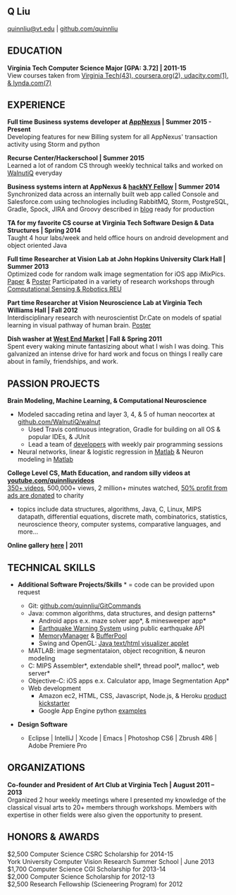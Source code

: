 ## Q Liu
quinnliu@vt.edu | [github.com/quinnliu](https://github.com/quinnliu)
 
## EDUCATION
<b>Virginia Tech Computer Science Major [GPA: 3.72] | 2011-15</b>  
View courses taken from [Virginia Tech(43), coursera.org(2), udacity.com(1), & lynda.com(7)](./portfolio/courses_taken.md)
 
## EXPERIENCE
<b>Full time Business systems developer at [AppNexus](http://www.appnexus.com/) | Summer 2015 - Present</b>  
Developing features for new Billing system for all AppNexus' transaction activity using Storm and python

<b>Recurse Center/Hackerschool | Summer 2015</b>  
Learned a lot of random CS through weekly technical talks and worked on [WalnutiQ](github.com/WalnutiQ) everyday 

<b>Business systems intern at AppNexus & [hackNY Fellow](http://hackny.org/a/) | Summer 2014</b>  
Synchronized data across an internally built web app called Console and Salesforce.com using technologies 
including RabbitMQ, Storm, PostgreSQL, Gradle, Spock, JIRA and Groovy described in [blog](http://careers.appnexus.com/blog/syncing-two-systems-as-a-business-systems-intern) ready for 
production  

<b>TA for my favorite CS course at Virginia Tech Software Design & Data Structures | Spring 2014</b>  
Taught 4 hour labs/week and held office hours on android development and object oriented Java
 
<b>Full time Researcher at Vision Lab at John Hopkins University Clark Hall | Summer 2013</b>  
Optimized code for random walk image segmentation for iOS app iMixPics. [Paper](./portfolio/random_walker_image_segmentation_on_iOS_devices.pdf) & [Poster](./portfolio/Poster_iMixPics2.jpg) 
Participated in a variety of research workshops through [Computational Sensing & Robotics REU](http://lcsr.jhu.edu/reu/)
 
<b>Part time Researcher at Vision Neuroscience Lab at Virginia Tech Williams Hall | Fall 2012</b>  
Interdisciplinary research with neuroscientist Dr.Cate on models of spatial learning in visual pathway of human brain. [Poster](./portfolio/Scieneering_Poster_(5MB).jpg)

<b>Dish washer at [West End Market](http://www.dining.vt.edu/centers/westend/west_end.html) | Fall & Spring 2011 </b>  
Spent every waking minute fantasizing about what I wish I was doing. This galvanized an intense drive for hard work and
focus on things I really care about in family, friendships, and work. 

## PASSION PROJECTS
<b>Brain Modeling, Machine Learning, & Computational Neuroscience</b>  
- Modeled saccading retina and layer 3, 4, & 5 of human neocortex at [github.com/WalnutiQ/walnut](https://github.com/WalnutiQ/walnut)
  - Used Travis continuous integration, Gradle for building on all OS & popular IDEs, & JUnit 
  - Lead a team of [developers](https://github.com/WalnutiQ/WalnutiQ/graphs/contributors) with weekly pair programming sessions  
- Neural networks, linear & logistic regression in [Matlab](https://github.com/quinnliu/MachineLearning) & Neuron modeling in [Matlab](https://github.com/quinnliu/ComputationalNeuroscience)
 
<b>College Level CS, Math Education, and random silly videos at [youtube.com/quinnliuvideos](https://www.youtube.com/user/quinnliuvideos)</b>  
[350+ videos](https://www.youtube.com/user/quinnliuvideos/playlists), 500,000+ views, 2 million+ minutes watched, [50% profit from ads are donated](https://www.youtube.com/user/quinnliuvideos/about) to charity
- topics include data structures, algorithms, Java, C, Linux, MIPS datapath, differential equations, discrete math, combinatorics, statistics, neuroscience theory, computer systems, comparative languages, and more...
 
<b>Online gallery [here](http://www.walnutiq.com/#!gallery/mainPage) | 2011</b>
 
## TECHNICAL SKILLS
- <b>Additional Software Projects/Skills</b> * = code can be provided upon request
  - Git: [github.com/quinnliu/GitCommands](https://github.com/quinnliu/GitCommands)
  - Java: common algorithms, data structures, and design patterns*
    + Android apps e.x. maze solver app*, & minesweeper app*
    + [Earthquake Warning System](https://github.com/quinnliu/EarthquakeWatcherService) using public earthquake API
    + [MemoryManager](https://github.com/quinnliu/MemoryManager) & [BufferPool](https://github.com/quinnliu/BufferPool)
    + Swing and OpenGL: [Java text/html visualizer applet](http://www.walnutiq.com/#!java-swing-applet/c15hf)
  - MATLAB: image segmentataion, object recognition, & neuron modeling
  - C: MIPS Assembler*, extendable shell*, thread pool*, malloc*, web server*
  - Objective-C: iOS apps e.x. Calculator app, Image Segmentation App*
  - Web development
    + Amazon ec2, HTML, CSS, Javascript, Node.js, & Heroku [product kickstarter](https://github.com/quinnliu/bitstarter)
    + Google App Engine python [examples](https://github.com/quinnliu/GoogleAppEngine)

- <b>Design Software</b>
  - Eclipse | IntelliJ | Xcode | Emacs | Photoshop CS6 | Zbrush 4R6 | Adobe Premiere Pro
 
## ORGANIZATIONS
<b>Co-founder and President of Art Club at Virginia Tech | August 2011 – 2013</b>  
Organized 2 hour weekly meetings where I presented my knowledge of the classical visual arts to 20+ members through 
workshops. Members with expertise in other fields were also given the opportunity to present.

## HONORS & AWARDS
$2,500 Computer Science CSRC Scholarship for 2014-15  
York University Computer Vision Research Summer School | June 2013  
$1,700 Computer Science CGI Scholarship for 2013-14  
$2,000 Computer Science Scholarship for 2012-13  
$2,500 Research Fellowship (Scieneering Program) for 2012
